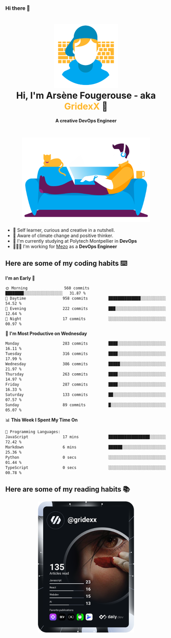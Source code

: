 ### Hi there 👋

<!--
**GridexX/gridexx** is a ✨ _special_ ✨ repository because its `README.md` (this file) appears on your GitHub profile.

Here are some ideas to get you started:

- 🔭 I’m currently working on ...
- 🌱 I’m currently learning ...
- 👯 I’m looking to collaborate on ...
- 🤔 I’m looking for help with ...
- 💬 Ask me about ...
- 📫 How to reach me: ...
- 😄 Pronouns: ...
- ⚡ Fun fact: ...
-->


<!-- Header -->
<h1 align="center">
  <img src="./images/user_profile.png" width="200">
  <br>
  Hi, I'm Arsène Fougerouse - aka <span style="color:#ffb72e">GridexX</span> 👋
</h1>


<p align="center">
  <b>A creative DevOps Engineer </b>
</p>
<br/>
<p align="center">
  <img src="./images/man_couch.png" width="400">
</p>

- 🎨 Self learner, curious and creative in a nutshell. 
- 🌱 Aware of climate change and positive thinker.
- 📕 I'm currently studying at Polytech Montpellier in **DevOps**
- 👨🏻‍💻 I'm working for [Mezo](https://meso-lr.umontpellier.fr/) as a **DevOps Engineer**


## Here are some of my coding habits ⌨️

<!-- Add a section about tech and Ops stack
  Like this one : https://github.com/Xanthus58#-tech-stack
-->
<!--START_SECTION:waka-->
**I'm an Early 🐤** 

```text
🌞 Morning                560 commits         ████████░░░░░░░░░░░░░░░░░   31.87 % 
🌆 Daytime                958 commits         ██████████████░░░░░░░░░░░   54.52 % 
🌃 Evening                222 commits         ███░░░░░░░░░░░░░░░░░░░░░░   12.64 % 
🌙 Night                  17 commits          ░░░░░░░░░░░░░░░░░░░░░░░░░   00.97 % 
```
📅 **I'm Most Productive on Wednesday** 

```text
Monday                   283 commits         ████░░░░░░░░░░░░░░░░░░░░░   16.11 % 
Tuesday                  316 commits         ████░░░░░░░░░░░░░░░░░░░░░   17.99 % 
Wednesday                386 commits         █████░░░░░░░░░░░░░░░░░░░░   21.97 % 
Thursday                 263 commits         ████░░░░░░░░░░░░░░░░░░░░░   14.97 % 
Friday                   287 commits         ████░░░░░░░░░░░░░░░░░░░░░   16.33 % 
Saturday                 133 commits         ██░░░░░░░░░░░░░░░░░░░░░░░   07.57 % 
Sunday                   89 commits          █░░░░░░░░░░░░░░░░░░░░░░░░   05.07 % 
```


📊 **This Week I Spent My Time On** 

```text
💬 Programming Languages: 
JavaScript               17 mins             ██████████████████░░░░░░░   72.42 % 
Markdown                 6 mins              ██████░░░░░░░░░░░░░░░░░░░   25.36 % 
Python                   0 secs              ░░░░░░░░░░░░░░░░░░░░░░░░░   01.44 % 
TypeScript               0 secs              ░░░░░░░░░░░░░░░░░░░░░░░░░   00.78 % 
```


<!--END_SECTION:waka-->

## Here are some of my reading habits 📚
<div  align="center">
  <img src="./images/devcard.svg" width="300">
</div>

